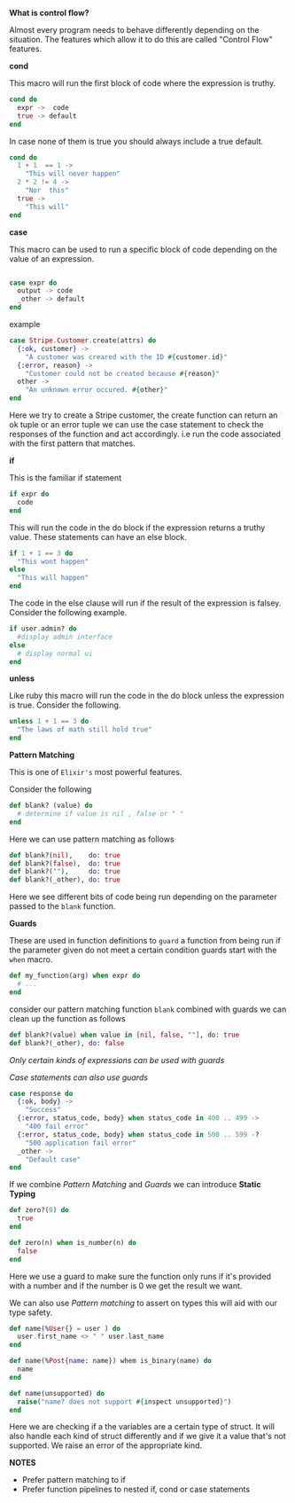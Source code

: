 **What is control flow?**

Almost every program needs to behave differently depending on the situation. The features which allow it to do this are called "Control Flow" features.


**cond**

This macro will run the first block of code where the expression is truthy.

```Elixir
cond do
  expr ->  code
  true -> default
end
```

In case none  of them is true you should always include a true default.

```Elixir
cond do
  1 + 1  == 1 ->
    "This will never happen"
  2 * 2 != 4 ->
    "Nor  this"
  true ->
    "This will"
end
```


**case**

This macro can be used to run a specific block of code depending on the value of an expression.

```Elixir

case expr do
  output -> code
  _other -> default
end
```


example

```Elixir
case Stripe.Customer.create(attrs) do
  {:ok, customer} ->
    "A customer was creared with the ID #{customer.id}"
  {:error, reason} ->
    "Customer could not be created because #{reason}"
  other ->
    "An unknown error occured. #{other}"
end
```

Here we try to create a Stripe customer, the create function can return an ok tuple or an error tuple we can use the case statement to check the responses of the function and act accordingly. i.e run the code associated with the first pattern that matches.

**if**

This is the familiar if statement

```Elixir
if expr do
  code
end
```

This will run the code in the do block if the expression returns a truthy value. These statements can have an else block.

```Elixir
if 1 + 1 == 3 do
  "This wont happen"
else
  "This will happen"
end
```

The code in the else clause will run if the result of the expression is falsey.
Consider the following example.

```Elixir
if user.admin? do
  #display admin interface
else
  # display normal ui
end
```

**unless**

Like ruby this macro will run the code in the do block unless the expression is true. Consider the following.

```Elixir
unless 1 + 1 == 3 do
  "The laws of math still hold true"
end
```

**Pattern Matching**

This is one of `Elixir's` most powerful features.

Consider the following

```Elixir
def blank? (value) do
  # determine if value is nil , false or " "
end
```

Here we can use pattern matching as follows

```Elixir
def blank?(nil),    do: true
def blank?(false),  do: true
def blank?(""),     do: true
def blank?(_other), do: true
```

Here we see different bits of code being run depending on the parameter passed to the `blank` function.


**Guards**

These are used in function definitions to `guard` a function from being run if the parameter given do not meet a certain condition guards start with the `when` macro.

```Elixir
def my_function(arg) when expr do
  # ...
end
```

consider our pattern matching function `blank` combined with guards we can clean up the function as follows

```Elixir
def blank?(value) when value in [nil, false, ""], do: true
def blank?(_other), do: false
```

*Only certain kinds of expressions can be used with guards*

*Case statements can also use guards*


```Elixir
case response do
  {:ok, body} ->
    "Success"
  {:error, status_code, body} when status_code in 400 .. 499 ->
    "400 fail error"
  {:error, status_code, body} when status_code in 500 .. 599 -?
    "500 application fail error"
  _other ->
    "Default case"
end
```

If we combine *Pattern Matching* and *Guards* we can introduce **Static Typing**

```Elixir
def zero?(0) do
  true
end

def zero(n) when is_number(n) do
  false
end
```

Here we use a guard to make sure the function only runs if it's provided with a number and if the number is 0 we get the result we want.

We can also use *Pattern matching* to assert on types this will aid with our type safety.

```Elixir
def name(%User{} = user ) do
  user.first_name <> " " user.last_name
end

def name(%Post{name: name}) whem is_binary(name) do
  name
end

def name(unsupported) do
  raise("name? does not support #{inspect unsupported}")
end
```

Here we are checking if a the variables are a certain type of struct. It will also handle each kind of struct differently and if we give it a value that's not supported. We raise an error  of the appropriate kind.

**NOTES**
 - Prefer pattern matching to if
 - Prefer function pipelines to nested if, cond or case statements
